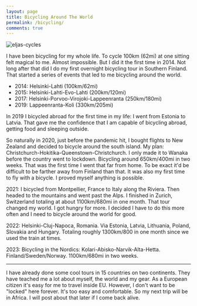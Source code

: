 ```yaml
---
layout: page
title: Bicycling Around The World
permalink: /bicycling/
comments: true
---
```


![eljas-cycles]({{site.baseurl}}/assets/e-cycle-crop.jpg)

I have been bicycling for my whole life.
To cycle 100km (62mi) at one sitting felt magical to me.
Almost impossible.
But I did it the first time in 2014.
Not long after that did I do my first overnight bicycling tour in Southern Finland.
That started a series of events that led to me bicycling around the world.

- 2014: Helsinki-Lahti (100km/62mi)
- 2015: Helsinki-Lahti-Evo-Lahti (200km/120mi)
- 2017: Helsinki-Porvoo-Virojoki-Lappeenranta (250km/180mi)
- 2019: Lappeenranta-Koli (330km/205mi)

In 2019 I bicycled abroad for the first time in my life: I went from Estonia to Latvia.
That gave me the confidence that I am capable of bicycling abroad, getting food and sleeping outside.

So naturally in 2020, just before the pandemic hit, I bought flights to New Zealand and decided to bicycle around the south island.
My plan: Christchurch-Hokitika-Queenstown-Christchurch.
I only made it to Wanaka before the country went to lockdown.
Bicycling around 650km/400mi in two weeks.
That was the first time I went that far from home.
To be exact it'd be difficult to be farther away from Finland than that.
It was also my first time to fly with a bicycle.
I proved myself anything is possible.

2021: I bicycled from Montpellier, France to Italy along the Riviera.
Then headed to the mountains and went past the Alps.
I finished in Zurich, Switzerland totaling at about 1100km/680mi in one month.
That tour changed my world.
I got hungry for more.
I decided I have to do this more often and I need to bicycle around the world for good.

2022: Helsinki-Cluj-Napoca, Romania.
Via Estonia, Latvia, Lithuania, Poland, Slovakia and Hungary.
Totaling roughly 1300km/800 in one month since we used the train at times.

2023: Bicycling in the Nordics: Kolari-Abisko-Narvik-Alta-Hetta.
Finland/Sweden/Norway.
1100km/680mi in two weeks.

---

I have already done some cool tours in 15 countries on two continents.
They have teached me a lot about myself, the world and my gear.
As a European citizen it's easy for me to travel inside EU.
However, I don't want to be "locked" here forever.
It's too easy and comfortable.
So my next trip will be in Africa.
I will post about that later if I come back alive.

<!-- 
Bicycling around the world. I can't think of any better way to use my limited lifetime. To explore the hidden gems of the world, learn about new cultures, challenge myself and feel the freedom.

I started bicycling at the age of three or four and I never stopped. I started exploring Finland but then I started doing trips abroad in the Baltics, Mediterranean, East Europe and even New Zealand!

I am dreaming of cycling around the world but I still don't know how. My biggest pain points:

- How to fund the trip?
- Do I have to "ruin" my career in programming by quitting my awesome and well-paying job?
- How to plan the route?
  - [RateMyRoute and ZenCycling apps](https://hyrtsi.github.io/bicycling-route-planner-app)
  - [Manually](https://hyrtsi.github.io/bicycling-route-planning)
- Is my bicycle and my gear good enough for the trip?
- What happens to my social relationships during the tour?
- Do I want to do it all in one go or split the trip into separate parts and come back to my home in the meantime?
- When to do it?
- Which time of the year do I want to spend in each country? Do I want to try to survive extreme temperatures of -40 or +40 degrees celsius or heavy downpour, floods and landslips during the monsoon?

As you can see I have quite many unknows even though I have bicycled probably tens of thousands of kilometers in Finland and a couple of thousand of kms abroad. But I don't let them stop me. I know that I already have what it takes for the trip. Planning can only make it better. But it is already possible.

I will collect here resources that are useful for me and hopefully are useful to you.

# Index

- [Other people who have cycled the world](https://hyrtsi.github.io/bicycling-study)
- [Next level path planning for long bicycle tours around the world](https://hyrtsi.github.io/bicycling-route-planner-app)
  - [Visas](https://www.visahq.com/)
  - Weather
  - Security
  - Road condition
  - [Other criteria](https://hyrtsi.github.io/bicycling-route-planning)
- Building the perfect bicycle for a long tour
- What to take with you
- Funding
- Psychology

# Big picture

I love to travel the world. I love bicycling, too. On my last trip from Finland to Romania I got two ideas: a route planning application for bicyclists and my own trip around the world. I had earlier thought that I would be able to do my RTW trip in smaller pieces but now I got frustrated. I have about 4 or 5 weeks of paid holiday each year. I can apply for an unspecified amount of unpaid holiday, too. I can travel 1000km, maybe 2000km max during that time. It doesn't sound too appealing.

- It takes a while to go from bicycle mental mode to working and living in a city and vice versa so long trips are preferred
- Flying is almost certainly required to travel from Finland to anywhere unless I have lots of more time
- It's frustrating to disassemble and package the bicycle for flying
- Many short trips is more expensive than few long trips
- I don't need much money on the tour, maybe 5-10 euros a day on average
- I don't want to travel the same routes every time

so I must try to travel for longer periods of time. At least two months, preferably more at a time. Since most of our planet is water the route must be split to parts and boats, ferries and airplanes must be used. This also means that each one of these journeys can be done separately and I can return back home in between them.

The fastest person to bicycle around the world is Mark Beaumont. He cycled around the world 29000km in 78 and a half days. The slowest person to cycle around the world is Heinz Stucke, who cycled around the world for 50 years. My trip will be something in between probably. Those men have set the boundaries for me.

I have decided that I must maximize the fun, safety and meaning in my trip. I don't have to follow the Guiness World Records rules even though it would be awesome to get my name on the same page with the big boys and girls.

Things that motivate me:
- Travelling countries that none of my friends even know about
- Meeting local people and other cyclists
- Adventuring
- Having a big goal
- Visiting many countries
- Seeing beautiful places

Things that do not motivate me:
- Ugly places
- Crowded and busy streets
- Landmines, war, protests
- Pollution
- Corrupt police
- Trash and broken glass on the streets
- Natural disasters
- Wild animals that try to kill me

It is inevitable that the list of countries I can visit is really low if I want to minimize all risks. Consider [all the horrible things that happened to Heinz Stuck](https://en.wikipedia.org/wiki/Heinz_St%C3%BCcke#Global_bicycle_tour) on his journey. But that doesn't make me want to stay at home. He did survive it so I will survive, too.

 -->
